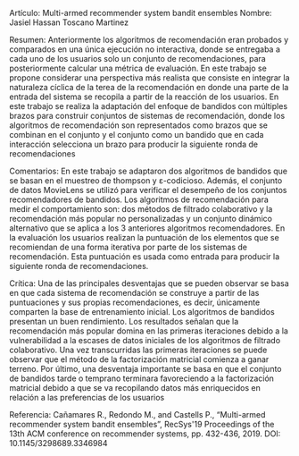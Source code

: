 Artículo: Multi-armed recommender system bandit ensembles                               Nombre: Jasiel Hassan Toscano Martinez

Resumen: Anteriormente los algoritmos de recomendación eran probados y comparados en una única ejecución no interactiva, donde se entregaba a cada uno de los usuarios solo un conjunto de recomendaciones, para posteriormente calcular una métrica de evaluación. En este trabajo se propone considerar una perspectiva más realista que consiste en integrar la naturaleza cíclica de la terea de la recomendación en donde una parte de la entrada del sistema se recopila a partir de la reacción de los usuarios.
En este trabajo se realiza la adaptación del enfoque de bandidos con múltiples brazos para construir conjuntos de sistemas de recomendación, donde los algoritmos de recomendación son representados como brazos que se combinan en el conjunto y el conjunto como un bandido que en cada interacción selecciona un brazo para producir la siguiente ronda de recomendaciones

Comentarios: En este trabajo se adaptaron dos algoritmos de bandidos que se basan en el muestreo de thompson y ε-codicioso. Además, el conjunto de datos MovieLens se utilizó para verificar el desempeño de los conjuntos recomendadores de bandidos. Los algoritmos de recomendación para medir el comportamiento son: dos métodos de filtrado colaborativo y la recomendación más popular no personalizadas y un conjunto dinámico alternativo que se aplica a los 3 anteriores algoritmos recomendadores.
En la evaluación los usuarios realizan la puntuación de los elementos que se recomiendan de una forma iterativa por parte de los sistemas de recomendación. Esta puntuación es usada como entrada para producir la siguiente ronda de recomendaciones.

Crítica: Una de las principales desventajas que se pueden observar se basa en que cada sistema de recomendación se construye a partir de las puntuaciones y sus propias recomendaciones, es decir, únicamente comparten la base de entrenamiento inicial.
Los algoritmos de bandidos presentan un buen rendimiento. Los resultados señalan que la recomendación más popular domina en las primeras iteraciones debido a la vulnerabilidad a la escases de datos iniciales de los algoritmos de filtrado colaborativo. Una vez transcurridas las primeras iteraciones se puede observar que el método de la factorización matricial comienza a ganar terreno. Por último, una desventaja importante se basa en que el conjunto de bandidos tarde o temprano terminara favoreciendo a la factorización matricial debido a que se va recopilando datos más enriquecidos en relación a las preferencias de los usuarios

Referencia: Cañamares R., Redondo M., and Castells P., “Multi-armed recommender system bandit ensembles”, RecSys'19 Proceedings of the 13th ACM conference on recommender systems, pp. 432-436, 2019. DOI: 10.1145/3298689.3346984
